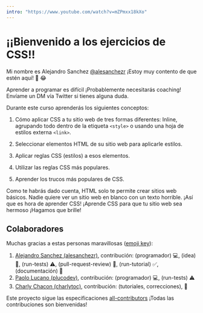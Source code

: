 ```yaml
---
intro: "https://www.youtube.com/watch?v=mZPmxx18kXo"
---
```


# ¡¡Bienvenido a los ejercicios de CSS!!

Mi nombre es Alejandro Sanchez [@alesanchezr](https://twitter.com/alesanchezr) ¡Estoy muy contento de que estén aquí! 🎉 😂

Aprender a programar es difícil ¡Probablemente necesitarás coaching! Envíame un DM vía Twitter si tienes alguna duda.

Durante este curso aprenderás los siguientes conceptos:

1. Cómo aplicar CSS a tu sitio web de tres formas diferentes:
Inline, agrupando todo dentro de la etiqueta `<style>` o usando una hoja de estilos externa `<link>`.

2. Seleccionar elementos HTML de su sitio web para aplicarle estilos.

3. Aplicar reglas CSS (estilos) a esos elementos.

4. Utilizar las reglas CSS más populares.

5. Aprender los trucos más populares de CSS.

Como te habrás dado cuenta, HTML solo te permite crear sitios web básicos. Nadie quiere ver un sitio web en blanco con un texto horrible. ¡Así que es hora de aprender CSS! ¡Aprende CSS para que tu sitio web sea hermoso ¡Hagamos que brille!

## Colaboradores

Muchas gracias a estas personas maravillosas ([emoji key](https://github.com/kentcdodds/all-contributors#emoji-key)):

1. [Alejandro Sanchez (alesanchezr)](https://github.com/alesanchezr), contribución: (programador) 💻, (idea) 🤔, (run-tests) ⚠️, (pull-request-review) 👀, (run-tutorial) ✅, (documentación) 📖
2. [Paolo Lucano (plucodev)](https://github.com/plucodev), contribución: (programador) 💻, (run-tests) ⚠️
3. [Charly Chacon (charlytoc)](https://github.com/charlytoc), contribución: (tutoriales, correcciones), 🤖

Este proyecto sigue las especificaciones [all-contributors](https://github.com/kentcdodds/all-contributors) ¡Todas las contribuciones son bienvenidas!

